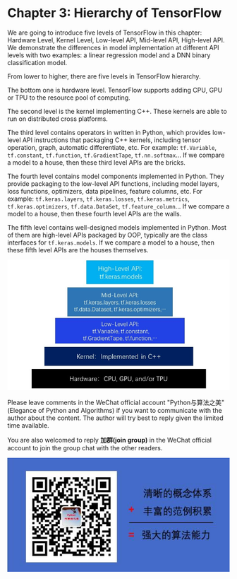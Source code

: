 # Chapter 3: Hierarchy of TensorFlow


We are going to introduce five levels of TensorFlow in this chapter: Hardware Level, Kernel Level, Low-level API, Mid-level API, High-level API. We demonstrate the differences in model implementation at different API levels with two examples: a linear regression model and a DNN binary classification model.

From lower to higher, there are five levels in TensorFlow hierarchy.

The bottom one is hardware level. TensorFlow supports adding CPU, GPU or TPU to the resource pool of computing.

The second level is the kernel implementing C++. These kernels are able to run on distributed cross platforms.

The third level contains operators in written in Python, which provides low-level API instructions that packaging C++ kernels, including tensor operation, graph, automatic differentiate, etc.
For example: `tf.Variable`, `tf.constant`, `tf.function`, `tf.GradientTape`, `tf.nn.softmax`...
If we compare a model to a house, then these third level APIs are the bricks.

The fourth level contains model components implemented in Python. They provide packaging to the low-level API functions, including model layers, loss functions, optimizers, data pipelines, feature columns, etc. 
For example: `tf.keras.layers`, `tf.keras.losses`, `tf.keras.metrics`, `tf.keras.optimizers`, `tf.data.DataSet`, `tf.feature_column`...
If we compare a model to a house, then these fourth level APIs are the walls.

The fifth level contains well-designed models implemented in Python. Most of them are high-level APIs packaged by OOP, typically are the class interfaces for `tf.keras.models`.
If we compare a model to a house, then these fifth level APIs are the houses themselves.


<img src="../../data/tensorflow_structure_eng.jpg">


Please leave comments in the WeChat official account "Python与算法之美" (Elegance of Python and Algorithms) if you want to communicate with the author about the content. The author will try best to reply given the limited time available.

You are also welcomed to reply **加群(join group)** in the WeChat official account to join the group chat with the other readers.

![image.png](../../data/Python与算法之美logo.jpg)
